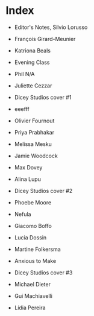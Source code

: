 # Index

- Editor's Notes, Silvio Lorusso

- François Girard-Meunier
- Katriona Beals
- Evening Class
- Phil N/A
- Juliette Cezzar

- Dicey Studios cover #1

- eeefff
- Olivier Fournout
- Priya Prabhakar
- Melissa Mesku

- Jamie Woodcock
- Max Dovey
- Alina Lupu

- Dicey Studios cover #2

- Phoebe Moore
- Nefula
- Giacomo Boffo 
- Lucia Dossin

- Martine Folkersma
- Anxious to Make

- Dicey Studios cover #3

- Michael Dieter
- Gui Machiavelli
- Lídia Pereira
